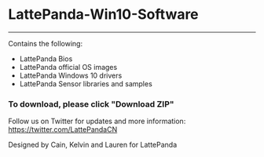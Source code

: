 # LattePanda-Win10-Software
----------------

Contains the following:

- LattePanda Bios 
- LattePanda official OS images
- LattePanda Windows 10 drivers
- LattePanda Sensor libraries and samples

### To download, please click "Download ZIP"

Follow us on Twitter for updates and more information: https://twitter.com/LattePandaCN

Designed by Cain, Kelvin and Lauren for LattePanda

